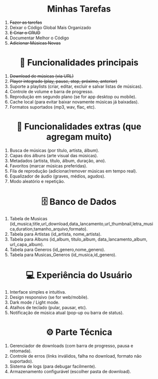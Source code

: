 <h1><center>Minhas Tarefas</center></h1>

<ol>
<li><del>Fazer as tarefas</del></li>
<li>Deixar o Código Global Mais Organizado</li>
<li><del>E Criar o CRUD</del></li>
<li>Documentar Melhor o Código</li>
<li><del>Adicionar Músicas Novas</del></li>
</ol>

<h1><center>🎵 Funcionalidades principais</center></h1>

<ol>
<li><del>Download de músicas (via URL) </del></li>
<li><del>Player integrado (play, pause, stop, próximo, anterior)</del></li>
<li>Suporte a playlists (criar, editar, excluir e salvar listas de músicas).</li>
<li>Controle de volume e barra de progresso.</li>
<li>Reprodução em segundo plano (se for app desktop ou mobile).</li>
<li>Cache local (para evitar baixar novamente músicas já baixadas).</li>
<li>Formatos suportados (mp3, wav, flac, etc).</li>
</ol>


<h1><center>🔎 Funcionalidades extras (que agregam muito)</center></h1>
<ol>
<li>Busca de músicas (por título, artista, álbum).</li>
<li>Capas dos álbuns (arte visual das músicas).</li>
<li>Metadados (artista, título, álbum, duração, ano).</li>
<li>Favoritos (marcar músicas preferidas).</li>
<li>Fila de reprodução (adicionar/remover músicas em tempo real).</li>
<li>Equalizador de áudio (graves, médios, agudos).</li>
<li>Modo aleatório e repetição.</li>
</ol>


<h1><center>🗄️ Banco de Dados</center></h1>
<ol>
<li>Tabela de Musicas (id_musica,title,url_download,data_lancamento,url_thumbnail,letra_musica,duration,tamanho_arquivo,formato).</li>
<li>Tabela para Artistas (id_artista, nome_artista).</li>
<li>Tabela para Albuns (id_album, titulo_album, data_lancamento_album, url_capa_album).</li>
<li>Tabela para Generos (id_genero,nome_genero).</li>
<li>Tabela para Musicas_Generos (id_musica,id_genero).</li>
</ol>

<h1><center>💻 Experiência do Usuário</center></h1>
<ol>
<li>Interface simples e intuitiva.</li>
<li>Design responsivo (se for web/mobile).</li>
<li>Dark mode / Light mode.</li>
<li>Atalhos de teclado (pular, pausar, etc).</li>
<li>Notificação de música atual (pop-up ou barra de status).</li>

</ol>

<h1><center>⚙️ Parte Técnica</center></h1>
<ol>
<li>Gerenciador de downloads (com barra de progresso, pausa e retomada).</li>
<li>Controle de erros (links inválidos, falha no download, formato não suportado).</li>
<li>Sistema de logs (para debugar facilmente).</li>
<li>Armazenamento configurável (escolher pasta de download).</li>
</ol>